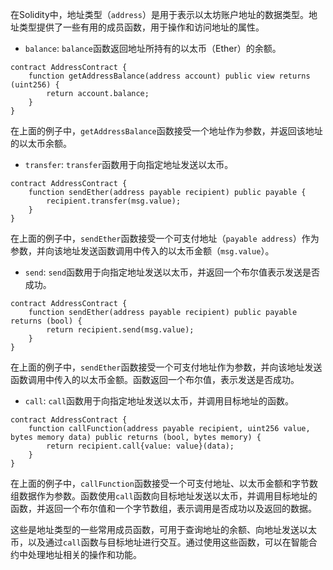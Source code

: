 ﻿
在Solidity中，地址类型（`address`）是用于表示以太坊账户地址的数据类型。地址类型提供了一些有用的成员函数，用于操作和访问地址的属性。

- `balance`: `balance`函数返回地址所持有的以太币（Ether）的余额。

```solidity
contract AddressContract {
    function getAddressBalance(address account) public view returns (uint256) {
        return account.balance;
    }
}
```

在上面的例子中，`getAddressBalance`函数接受一个地址作为参数，并返回该地址的以太币余额。

- `transfer`: `transfer`函数用于向指定地址发送以太币。

```solidity
contract AddressContract {
    function sendEther(address payable recipient) public payable {
        recipient.transfer(msg.value);
    }
}
```

在上面的例子中，`sendEther`函数接受一个可支付地址（`payable address`）作为参数，并向该地址发送函数调用中传入的以太币金额（`msg.value`）。

- `send`: `send`函数用于向指定地址发送以太币，并返回一个布尔值表示发送是否成功。

```solidity
contract AddressContract {
    function sendEther(address payable recipient) public payable returns (bool) {
        return recipient.send(msg.value);
    }
}
```

在上面的例子中，`sendEther`函数接受一个可支付地址作为参数，并向该地址发送函数调用中传入的以太币金额。函数返回一个布尔值，表示发送是否成功。

- `call`: `call`函数用于向指定地址发送以太币，并调用目标地址的函数。

```solidity
contract AddressContract {
    function callFunction(address payable recipient, uint256 value, bytes memory data) public returns (bool, bytes memory) {
        return recipient.call{value: value}(data);
    }
}
```

在上面的例子中，`callFunction`函数接受一个可支付地址、以太币金额和字节数组数据作为参数。函数使用`call`函数向目标地址发送以太币，并调用目标地址的函数，并返回一个布尔值和一个字节数组，表示调用是否成功以及返回的数据。

这些是地址类型的一些常用成员函数，可用于查询地址的余额、向地址发送以太币，以及通过`call`函数与目标地址进行交互。通过使用这些函数，可以在智能合约中处理地址相关的操作和功能。
